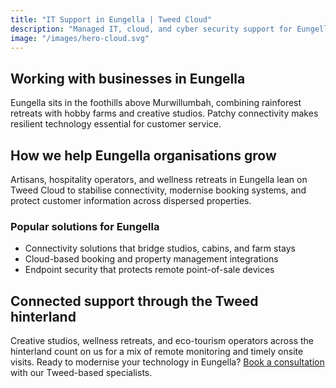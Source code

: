 ```yaml
---
title: "IT Support in Eungella | Tweed Cloud"
description: "Managed IT, cloud, and cyber security support for Eungella businesses through the Tweed hinterland."
image: "/images/hero-cloud.svg"
---
```


## Working with businesses in Eungella
Eungella sits in the foothills above Murwillumbah, combining rainforest retreats with hobby farms and creative studios. Patchy connectivity makes resilient technology essential for customer service.

## How we help Eungella organisations grow
Artisans, hospitality operators, and wellness retreats in Eungella lean on Tweed Cloud to stabilise connectivity, modernise booking systems, and protect customer information across dispersed properties.

### Popular solutions for Eungella
- Connectivity solutions that bridge studios, cabins, and farm stays
- Cloud-based booking and property management integrations
- Endpoint security that protects remote point-of-sale devices

## Connected support through the Tweed hinterland
Creative studios, wellness retreats, and eco-tourism operators across the hinterland count on us for a mix of remote monitoring and timely onsite visits. Ready to modernise your technology in Eungella? [Book a consultation](/consultation/) with our Tweed-based specialists.
